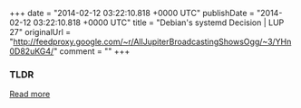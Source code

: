 +++
date = "2014-02-12 03:22:10.818 +0000 UTC"
publishDate = "2014-02-12 03:22:10.818 +0000 UTC"
title = "Debian's systemd Decision | LUP 27"
originalUrl = "http://feedproxy.google.com/~r/AllJupiterBroadcastingShowsOgg/~3/YHn0D82uKG4/"
comment = ""
+++

### TLDR



[Read more](http://feedproxy.google.com/~r/AllJupiterBroadcastingShowsOgg/~3/YHn0D82uKG4/)

